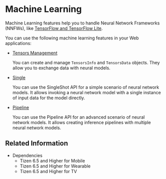 # Machine Learning

Machine Learning features help you to handle Neural Network Frameworks (NNFWs), like [TensorFlow and TensorFlow Lite](https://tensorflow.org).

You can use the following machine learning features in your Web applications:

- [Tensors Management](./tensors.md)

  You can create and manage `TensorsInfo` and `TensorsData` objects. They allow you to exchange data with neural models.

- [Single](./single.md)

  You can use the SingleShot API for a simple scenario of neural network models. It allows invoking a neural network model with a single instance of input data for the model directly.

- [Pipeline](./pipeline.md)

  You can use the Pipeline API for an advanced scenario of neural network models. It allows creating inference pipelines with multiple neural network models.

## Related Information
- Dependencies
  - Tizen 6.5 and Higher for Mobile
  - Tizen 6.5 and Higher for Wearable
  - Tizen 6.5 and Higher for TV

